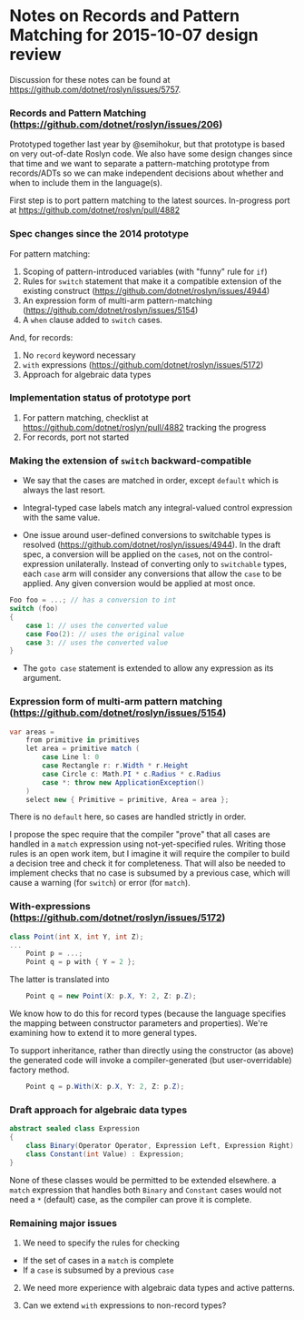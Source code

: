 Notes on Records and Pattern Matching for 2015-10-07 design review
==================================================================

Discussion for these notes can be found at https://github.com/dotnet/roslyn/issues/5757.

### Records and Pattern Matching (https://github.com/dotnet/roslyn/issues/206)

Prototyped together last year by @semihokur, but that prototype is
based on very out-of-date Roslyn code. We also have some design changes
since that time and we want to separate a pattern-matching prototype from
records/ADTs so we can make independent decisions about whether
and when to include them in the language(s).

First step is to port pattern matching to the latest sources.
In-progress port at https://github.com/dotnet/roslyn/pull/4882

### Spec changes since the 2014 prototype

For pattern matching:

1. Scoping of pattern-introduced variables (with "funny" rule for `if`)
2. Rules for `switch` statement that make it a compatible extension of the existing construct (https://github.com/dotnet/roslyn/issues/4944)
3. An expression form of multi-arm pattern-matching (https://github.com/dotnet/roslyn/issues/5154)
4. A `when` clause added to `switch` cases.

And, for records:

1. No `record` keyword necessary
2. `with` expressions (https://github.com/dotnet/roslyn/issues/5172)
3. Approach for algebraic data types

### Implementation status of prototype port

1. For pattern matching, checklist at https://github.com/dotnet/roslyn/pull/4882 tracking the progress
2. For records, port not started

### Making the extension of `switch` backward-compatible

- We say that the cases are matched in order, except `default` which is always the last
resort.

- Integral-typed case labels match any integral-valued control expression with the same value.

- One issue around user-defined conversions to switchable types is
resolved (https://github.com/dotnet/roslyn/issues/4944). In the draft spec,
a conversion will be applied on the `case`s, not on the control-expression unilaterally.
Instead of converting only to `switchable` types, each
`case` arm will consider any conversions that allow the `case` to be applied.
Any given conversion would be applied at most once. 

```cs
Foo foo = ...; // has a conversion to int
switch (foo)
{
    case 1: // uses the converted value
    case Foo(2): // uses the original value
    case 3: // uses the converted value
}
```

- The `goto case` statement is extended to allow any expression as its argument.

### Expression form of multi-arm pattern matching (https://github.com/dotnet/roslyn/issues/5154)

```cs
var areas =
    from primitive in primitives
    let area = primitive match (
        case Line l: 0
        case Rectangle r: r.Width * r.Height
        case Circle c: Math.PI * c.Radius * c.Radius
        case *: throw new ApplicationException()
    )
    select new { Primitive = primitive, Area = area };
```

There is no `default` here, so cases are handled strictly in order.

I propose the spec require that the compiler "prove" that all cases are handled
in a `match` expression using not-yet-specified rules. Writing those rules
is an open work item, but I imagine it will require the compiler to build
a decision tree and check it for completeness. That will also be needed to
implement checks that no case is subsumed by a previous case, which will
cause a warning (for `switch`) or error (for `match`).

### With-expressions (https://github.com/dotnet/roslyn/issues/5172)

```cs
class Point(int X, int Y, int Z);
...
    Point p = ...;
    Point q = p with { Y = 2 };
```

The latter is translated into

```cs
    Point q = new Point(X: p.X, Y: 2, Z: p.Z);
```

We know how to do this for record types (because the language specifies the
mapping between constructor parameters and properties). We're examining how
to extend it to more general types.

To support inheritance, rather than directly using the constructor (as above) the generated code will
invoke a compiler-generated (but user-overridable) factory method.

```cs
    Point q = p.With(X: p.X, Y: 2, Z: p.Z);
```

### Draft approach for algebraic data types

```cs
abstract sealed class Expression
{
    class Binary(Operator Operator, Expression Left, Expression Right) : Expression;
    class Constant(int Value) : Expression;
}
```

None of these classes would be permitted to be extended elsewhere.
a `match` expression that handles both `Binary` and `Constant` cases
would not need a `*` (default) case, as the compiler can prove it
is complete.

### Remaining major issues

1. We need to specify the rules for checking
 - If the set of cases in a `match` is complete 
 - If a `case` is subsumed by a previous `case`

2. We need more experience with algebraic data types and active patterns.

3. Can we extend `with` expressions to non-record types?
